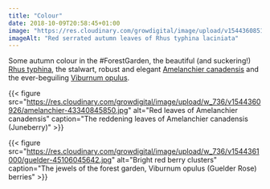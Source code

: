 ```yaml
---
title: "Colour"
date: 2018-10-09T20:58:45+01:00
image: "https://res.cloudinary.com/growdigital/image/upload/v1544360851/rhus-31281175558.jpg"
imageAlt: "Red serrated autumn leaves of Rhus typhina laciniata"
---
```


Some autumn colour in the #ForestGarden, the beautiful (and suckering!) [Rhus typhina](https://pfaf.org/user/plant.aspx?LatinName=Rhus+typhina), the stalwart, robust and elegant [Amelanchier canadensis](https://pfaf.org/user/plant.aspx?LatinName=Amelanchier+canadensis) and the ever-beguiling [Viburnum opulus](https://pfaf.org/user/Plant.aspx?LatinName=Viburnum+opulus). 

{{< figure src="https://res.cloudinary.com/growdigital/image/upload/w_736/v1544360926/amelanchier-43340845850.jpg" alt="Red leaves of Amelanchier canadensis" caption="The reddening leaves of Amelanchier canadensis (Juneberry)" >}}

{{< figure src="https://res.cloudinary.com/growdigital/image/upload/w_736/v1544361000/guelder-45106045642.jpg" alt="Bright red berry clusters" caption="The jewels of the forest garden, Viburnum opulus (Guelder Rose) berries" >}}
